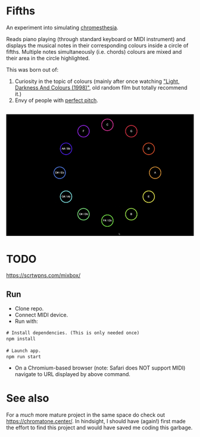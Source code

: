# Fifths
An experiment into simulating [chromesthesia][chromesthesia].

Reads piano playing (through standard keyboard or MIDI instrument) and displays the musical notes in their corresponding colours inside a circle of fifths. Multiple notes simultaneously (i.e. chords) colours are mixed and their area in the circle highlighted.

This was born out of:
1. Curiosity in the topic of colours (mainly after once watching ["Light, Darkness And Colours (1998)"][light_darkness_and_colours], old random film but totally recommend it.)
2. Envy of people with [perfect pitch][perfect_pitch].

## ![demo](./demo.gif)

# TODO
https://scrtwpns.com/mixbox/

## Run

* Clone repo.
* Connect MIDI device.
* Run with:
```
# Install dependencies. (This is only needed once)
npm install

# Launch app.
npm run start
```
* On a Chromium-based browser (note: Safari does NOT support MIDI) navigate to URL displayed by above command.


[chromesthesia]: https://en.wikipedia.org/wiki/Chromesthesia#:~:text=Chromesthesia%20or%20sound%2Dto%2Dcolor,associations%2Fperceptions%20in%20daily%20life
[light_darkness_and_colours]: https://www.youtube.com/watch?v=2hvprCbk1HU
[perfect_pitch]: https://en.wikipedia.org/wiki/Absolute_pitch

# See also

For a *much* more mature project in the same space do check out https://chromatone.center/. In hindsight, I should have (again!) first made the effort to find this project and would have saved me coding this garbage.
